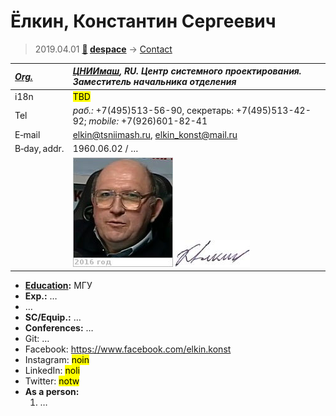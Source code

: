 # Ёлкин, Константин Сергеевич
> 2019.04.01 **[🚀](../index/index.md) [despace](index.md)** → [Contact](contact.md)

|*[Org.](contact.md)*|*[ЦНИИмаш](zz_tsniimash.md), RU. Центр системного проектирования. Заместитель начальника отделения*|
|:--|:--|
|i18n|<mark>TBD</mark>|
|Tel|*раб.:* +7(495)513-56-90, секретарь: +7(495)513-42-92; *mobile:* +7(926)601-82-41|
|E‑mail|<elkin@tsniimash.ru>, <elkin_konst@mail.ru>|
|B‑day, addr.|1960.06.02 / …|
||![](f/contact/e/elkin1_photo.jpg) [![](f/contact/e/elkin1_sign_thumb.jpg)](f/contact/e/elkin1_sign.png)|

   - **[Education](edu.md):** МГУ
   - **Exp.:** …
   - …
   - **SC/Equip.:** …
   - **Conferences:** …
   - Git: …
   - Facebook: <https://www.facebook.com/elkin.konst>
   - Instagram: <mark>noin</mark>
   - LinkedIn: <mark>noli</mark>
   - Twitter: <mark>notw</mark>
   - **As a person:**
      1. …
